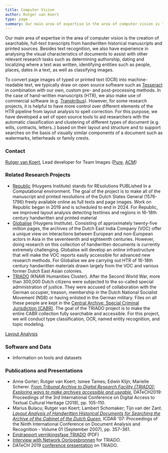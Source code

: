 ```yaml
---
title: Computer Vision
author: Rutger van Koert
type: page
summary: Our main area of expertise in the area of computer vision is the creation of searchable, full-text transcripts from handwritten historical manuscripts and printed sources.
---
```

Our main area of expertise in the area of computer vision is the creation of searchable, full-text transcripts from handwritten historical manuscripts and printed sources. Besides text recognition, we also have experience in analysing the visual characteristics of documents to assist with other relevant research tasks such as determining authorship, dating and localizing where a text was written, identifying entities such as people, places, dates in a text, as well as classifying images.

To convert page images of typed or printed text (OCR) into machine-readable text, we typically draw on open source software such as [Tesseract](https://github.com/tesseract-ocr/tesseract) in combination with our own, custom pre- and post-processing methods. In the case of hand-written manuscripts (HTR), we also make use of commercial software (e.g. [Transkribus](https://transkribus.eu)). However, for some research projects, it is helpful to have more control over different elements of the HTR pipeline from layout analysis to spell correction. For this purpose, we have developed a set of open source tools to aid researchers with the automatic classification and clustering of different types of document (e.g. wills, contracts, letters..) based on their layout and structure and to support searches on the basis of visually similar components of a document such as watermarks, letterheads or family crests.

### Contact

[Rutger van Koert](mailto:rutger.van.koert@di.huc.knaw.nl), Lead developer for Team Images ([Pure](https://pure.knaw.nl/portal/en/persons/rutger-koert-van), [ACM](https://dl.acm.org/profile/81339533737))

### Related Research Projects

- [Republic](https://en.huygens.knaw.nl/projecten/resoluties-staten-generaal-1576-1796-de-oerbronnen-van-de-parlementaire-democratie/?noredirect=en_GB) (Huygens Institute) stands for REsolutions PUBLished In a Computational environment. The goal of the project is to make all of the manuscript and printed resolutions of the Dutch States General (1576-1796) freely available online as full texts and page images. Work on Republic began in 2019 and is scheduled to end in 2024. For Republic, we improved layout analysis detecting textlines and regions in 16-18th century handwritten and printed material
- [Globalise](https://globalise.huygens.knaw.nl) (Huygens Institute). Consisting of approximately twenty-five million pages, the archives of the Dutch East India Company (VOC) offer a unique view on interactions between European and non-European actors in Asia in the seventeenth and eighteenth centuries. However, doing research on this collection of handwritten documents is currently extremely challenging. Globalise will develop an online infrastructure that will make the VOC reports easily accessible for advanced new research methods. For Globalise we are carrying out HTR of 16-18th century handwritten materials drawn largely from the VOC and various former Dutch East Asian colonies.
- [TRIADO](https://www.oorlogsbronnen.nl/nieuws/veelbelovende-resultaten-onderzoek-naar-digitaal-doorzoekbaar-maken-cabr) (KNAW Humanities Cluster). After the Second World War, more than 300,000 Dutch citizens were subjected to the so-called special administration of justice. They were accused of collaboration with the German occupier, treason, membership in the Dutch National Socialist Movement (NSB) or having enlisted in the German military. Files on all these people are kept in the [Central Archive: Special Criminal Jurisdiction (CABR)](https://www.nationaalarchief.nl/onderzoeken/zoekhulpen/tweede-wereldoorlog-centraal-archief-bijzondere-rechtspleging-cabr). The goal of the TRIADO project is to make the entire CABR collection fully searchable and accessible. For this project, we will conduct type classification, OCR, named entity recognition, and topic modeling.

[Layout Analysis](/images/htr-layout-analysis2.png)


### Software and Data

+ Information on tools and datasets

### Publications and Presentations


- Anne Gorter; Rutger van Koert; Ismee Tames; Edwin Klijn; Marielle Scherer. [_From Tribunal Archive to Digital Research Facility (TRIADO): Exploring ways to make archives accessible and useable_](https://doi.org/10.1145/3322905.3322906), DATeCH2019: Proceedings of the 3rd International Conference on Digital Access to Textual Cultural Heritage (2019), pp. 105–110.
 - Marius Bulacu; Rutger van Koert; Lambert Schomaker; Tijn van der Zant. [_Layout Analysis of Handwritten Historical Documents for Searching the Archive of the Cabinet of the Dutch Queen_](https://dl.acm.org/doi/10.5555/1304595.1304749), ICDAR '07: Proceedings of the Ninth International Conference on Document Analysis and Recognition - Volume 01 (September 2007), pp. 357–361.
- [Eindrapport verrijkingsfase TRIADO](https://www.oorlogsbronnen.nl/sites/default/files/20190517_eindrapportTRIADO%20verrijkingsfase_0.pdf) (PDF)
- [Interview with Network Oorlogsbronnen](https://www.youtube.com/watch?v=yUzs1QP5i08) for TRIADO.
- DATeCH 2019 [conference presentation](https://www.youtube.com/watch?v=Sa0KONYWwVc) on TRIADO.
